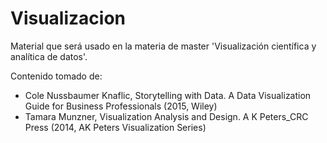 # Visualizacion
Material que será usado en la materia de master 'Visualización científica y analítica de datos'.

Contenido tomado de:
- Cole Nussbaumer Knaflic, Storytelling with Data. A Data Visualization Guide for Business Professionals (2015, Wiley)
- Tamara Munzner, Visualization Analysis and Design. A K Peters_CRC Press (2014, AK Peters Visualization Series)

